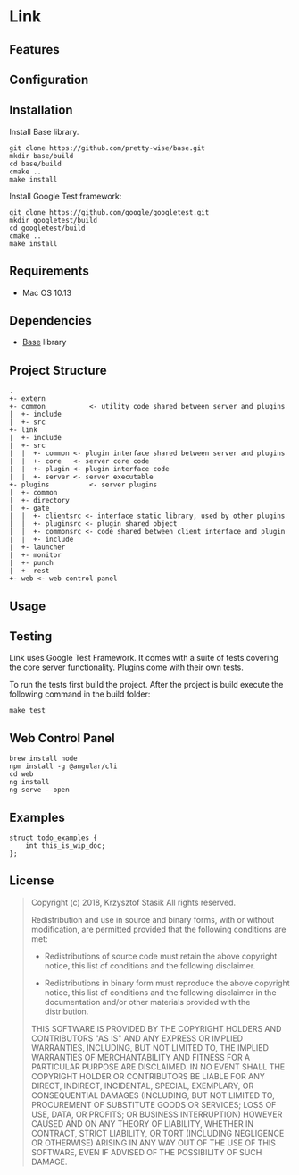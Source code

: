 Link
====

## Features
## Configuration
## Installation

Install Base library.

```
git clone https://github.com/pretty-wise/base.git
mkdir base/build
cd base/build
cmake ..
make install
```

Install Google Test framework:

```
git clone https://github.com/google/googletest.git
mkdir googletest/build
cd googletest/build
cmake ..
make install
```

## Requirements
- Mac OS 10.13
## Dependencies
- [Base](https://github.com/pretty-wise/base) library
## Project Structure

```
.
+- extern
+- common 			<- utility code shared between server and plugins
|  +- include
|  +- src
+- link
|  +- include
|  +- src
|  |  +- common <- plugin interface shared between server and plugins
|  |  +- core   <- server core code
|  |  +- plugin <- plugin interface code
|  |  +- server <- server executable
+- plugins			<- server plugins
|  +- common
|  +- directory
|  +- gate
|  |  +- clientsrc <- interface static library, used by other plugins
|  |  +- pluginsrc <- plugin shared object
|  |  +- commonsrc <- code shared between client interface and plugin
|  |  +- include
|  +- launcher
|  +- monitor
|  +- punch
|  +- rest
+- web <- web control panel
```
## Usage
## Testing

Link uses Google Test Framework. It comes with a suite of tests covering the core server functionality. Plugins come with their own tests.

To run the tests first build the project. After the project is build execute the following command in the build folder:
```
make test
```
## Web Control Panel
```
brew install node
npm install -g @angular/cli
cd web
ng install
ng serve --open
```
## Examples
```code
struct todo_examples {
	int this_is_wip_doc;
};
```
## License
> Copyright (c) 2018, Krzysztof Stasik
> All rights reserved.
> 
> Redistribution and use in source and binary forms, with or without
> modification, are permitted provided that the following conditions are met:
> 
> * Redistributions of source code must retain the above copyright notice, this
>   list of conditions and the following disclaimer.
> 
> * Redistributions in binary form must reproduce the above copyright notice,
>   this list of conditions and the following disclaimer in the documentation
>   and/or other materials provided with the distribution.
> 
> THIS SOFTWARE IS PROVIDED BY THE COPYRIGHT HOLDERS AND CONTRIBUTORS "AS IS"
> AND ANY EXPRESS OR IMPLIED WARRANTIES, INCLUDING, BUT NOT LIMITED TO, THE
> IMPLIED WARRANTIES OF MERCHANTABILITY AND FITNESS FOR A PARTICULAR PURPOSE ARE
> DISCLAIMED. IN NO EVENT SHALL THE COPYRIGHT HOLDER OR CONTRIBUTORS BE LIABLE
> FOR ANY DIRECT, INDIRECT, INCIDENTAL, SPECIAL, EXEMPLARY, OR CONSEQUENTIAL
> DAMAGES (INCLUDING, BUT NOT LIMITED TO, PROCUREMENT OF SUBSTITUTE GOODS OR
> SERVICES; LOSS OF USE, DATA, OR PROFITS; OR BUSINESS INTERRUPTION) HOWEVER
> CAUSED AND ON ANY THEORY OF LIABILITY, WHETHER IN CONTRACT, STRICT LIABILITY,
> OR TORT (INCLUDING NEGLIGENCE OR OTHERWISE) ARISING IN ANY WAY OUT OF THE USE
> OF THIS SOFTWARE, EVEN IF ADVISED OF THE POSSIBILITY OF SUCH DAMAGE.
